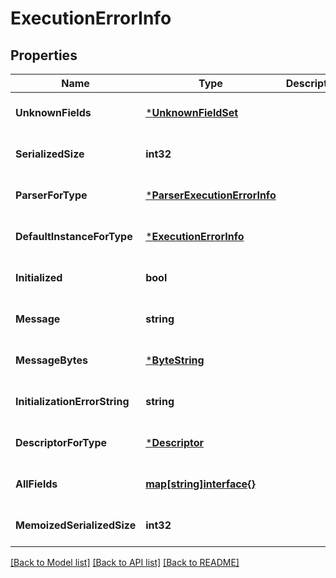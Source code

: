 # ExecutionErrorInfo

## Properties
Name | Type | Description | Notes
------------ | ------------- | ------------- | -------------
**UnknownFields** | [***UnknownFieldSet**](UnknownFieldSet.md) |  | [optional] [default to null]
**SerializedSize** | **int32** |  | [optional] [default to null]
**ParserForType** | [***ParserExecutionErrorInfo**](ParserExecutionErrorInfo.md) |  | [optional] [default to null]
**DefaultInstanceForType** | [***ExecutionErrorInfo**](ExecutionErrorInfo.md) |  | [optional] [default to null]
**Initialized** | **bool** |  | [optional] [default to null]
**Message** | **string** |  | [optional] [default to null]
**MessageBytes** | [***ByteString**](ByteString.md) |  | [optional] [default to null]
**InitializationErrorString** | **string** |  | [optional] [default to null]
**DescriptorForType** | [***Descriptor**](Descriptor.md) |  | [optional] [default to null]
**AllFields** | [**map[string]interface{}**](interface{}.md) |  | [optional] [default to null]
**MemoizedSerializedSize** | **int32** |  | [optional] [default to null]

[[Back to Model list]](../README.md#documentation-for-models) [[Back to API list]](../README.md#documentation-for-api-endpoints) [[Back to README]](../README.md)

